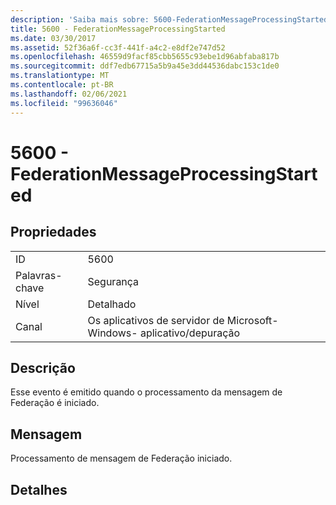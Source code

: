 ```yaml
---
description: 'Saiba mais sobre: 5600-FederationMessageProcessingStarted'
title: 5600 - FederationMessageProcessingStarted
ms.date: 03/30/2017
ms.assetid: 52f36a6f-cc3f-441f-a4c2-e8df2e747d52
ms.openlocfilehash: 46559d9facf85cbb5655c93ebe1d96abfaba817b
ms.sourcegitcommit: ddf7edb67715a5b9a45e3dd44536dabc153c1de0
ms.translationtype: MT
ms.contentlocale: pt-BR
ms.lasthandoff: 02/06/2021
ms.locfileid: "99636046"
---
```

# <a name="5600---federationmessageprocessingstarted"></a>5600 - FederationMessageProcessingStarted

## <a name="properties"></a>Propriedades  
  
|||  
|-|-|  
|ID|5600|  
|Palavras-chave|Segurança|  
|Nível|Detalhado|  
|Canal|Os aplicativos de servidor de Microsoft-Windows- aplicativo/depuração|  
  
## <a name="description"></a>Descrição  

 Esse evento é emitido quando o processamento da mensagem de Federação é iniciado.  
  
## <a name="message"></a>Mensagem  

 Processamento de mensagem de Federação iniciado.  
  
## <a name="details"></a>Detalhes
